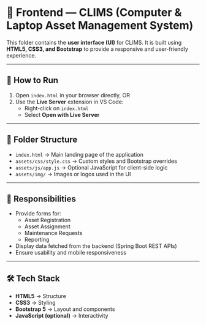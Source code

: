 # 🎨 Frontend — CLIMS (Computer & Laptop Asset Management System)

This folder contains the **user interface (UI)** for CLIMS. It is built using **HTML5, CSS3, and Bootstrap** to provide a responsive and user-friendly experience.

---

## 🚀 How to Run
1. Open `index.html` in your browser directly, OR
2. Use the **Live Server** extension in VS Code:
   - Right-click on `index.html`
   - Select **Open with Live Server**

---

## 📂 Folder Structure
- `index.html` → Main landing page of the application
- `assets/css/style.css` → Custom styles and Bootstrap overrides
- `assets/js/app.js` → Optional JavaScript for client-side logic
- `assets/img/` → Images or logos used in the UI

---

## 📌 Responsibilities
- Provide forms for:
  - Asset Registration
  - Asset Assignment
  - Maintenance Requests
  - Reporting
- Display data fetched from the backend (Spring Boot REST APIs)
- Ensure usability and mobile responsiveness

---

## 🛠️ Tech Stack
- **HTML5** → Structure
- **CSS3** → Styling
- **Bootstrap 5** → Layout and components
- **JavaScript (optional)** → Interactivity
